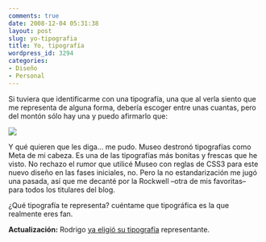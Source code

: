 ```yaml
---
comments: true
date: 2008-12-04 05:31:38
layout: post
slug: yo-tipografia
title: Yo, tipografía
wordpress_id: 3294
categories:
- Diseño
- Personal
---
```


Si tuviera que identificarme con una tipografía, una que al verla siento que me representa de alguna forma, debería escoger entre unas cuantas, pero del montón sólo hay una y puedo afirmarlo que:





![](http://www.minid.net/images/soy-museo.png)





Y qué quieren que les diga… me pudo. Museo destronó tipografías como Meta de mi cabeza. Es una de las tipografías más bonitas y frescas que he visto. No rechazo el rumor que utilicé Museo con reglas de CSS3 para este nuevo diseño en las fases iniciales, no. Pero la no estandarización me jugó una pasada, así que me decanté por la Rockwell –otra de mis favoritas– para todos los titulares del blog.





¿Qué tipografía te representa? cuéntame que tipográfica es la que realmente eres fan.





**Actualización:** Rodrigo [ya eligió su tipografía](http://www.rodrigogalindez.com/archivos/me-typeface/) representante.
